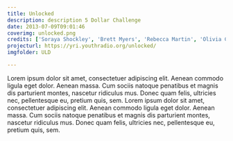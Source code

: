 ```yaml
---
title: Unlocked
description: description 5 Dollar Challenge
date: 2013-07-09T09:01:46
coverimg: unlocked.png
credits: ['Soraya Shockley', 'Brett Myers', 'Rebecca Martin', 'Olivia Cueva', 'Lissa Soep', 'Kenya Young', 'Brandon McFarland', 'Denise Tejada', 'Lo Benichou', 'Jenny Bolario', 'Bridget Botelho', 'Asha Richardson', 'Shyra Gums', 'Dayonna Martin', 'Elizabeth Matute', 'Zak Rosen', 'Julia Mitric', 'Sayre Quevedo', 'Ellin O’Leary']
projecturl: https://yri.youthradio.org/unlocked/
imgfolder: ULD

---
```


Lorem ipsum dolor sit amet, consectetuer adipiscing elit. Aenean commodo ligula
  eget dolor. Aenean massa. Cum sociis natoque penatibus et magnis dis parturient
  montes, nascetur ridiculus mus. Donec quam felis, ultricies nec, pellentesque
  eu, pretium quis, sem. Lorem ipsum dolor sit amet, consectetuer adipiscing elit. Aenean commodo ligula
  eget dolor. Aenean massa. Cum sociis natoque penatibus et magnis dis parturient
  montes, nascetur ridiculus mus. Donec quam felis, ultricies nec, pellentesque
eu, pretium quis, sem.
